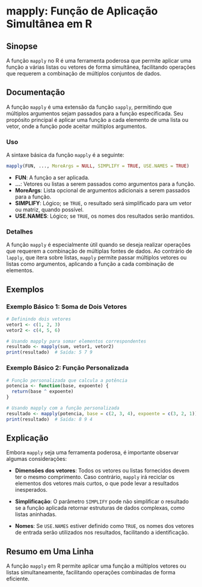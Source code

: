 <!--
Meta Description: # mapply: Função de Aplicação Simultânea em R ## Sinopse A função `mapply` no R é uma ferramenta poderosa que permite aplicar uma função a várias list...
Meta Keywords: função, mapply, vetores, uma, que
-->

# mapply: Função de Aplicação Simultânea em R

## Sinopse
A função `mapply` no R é uma ferramenta poderosa que permite aplicar uma função a várias listas ou vetores de forma simultânea, facilitando operações que requerem a combinação de múltiplos conjuntos de dados.

## Documentação
A função `mapply` é uma extensão da função `sapply`, permitindo que múltiplos argumentos sejam passados para a função especificada. Seu propósito principal é aplicar uma função a cada elemento de uma lista ou vetor, onde a função pode aceitar múltiplos argumentos.

### Uso
A sintaxe básica da função `mapply` é a seguinte:

```R
mapply(FUN, ..., MoreArgs = NULL, SIMPLIFY = TRUE, USE.NAMES = TRUE)
```

- **FUN**: A função a ser aplicada.
- **...**: Vetores ou listas a serem passados como argumentos para a função.
- **MoreArgs**: Lista opcional de argumentos adicionais a serem passados para a função.
- **SIMPLIFY**: Lógico; se `TRUE`, o resultado será simplificado para um vetor ou matriz, quando possível.
- **USE.NAMES**: Lógico; se `TRUE`, os nomes dos resultados serão mantidos.

### Detalhes
A função `mapply` é especialmente útil quando se deseja realizar operações que requerem a combinação de múltiplas fontes de dados. Ao contrário de `lapply`, que itera sobre listas, `mapply` permite passar múltiplos vetores ou listas como argumentos, aplicando a função a cada combinação de elementos.

## Exemplos
### Exemplo Básico 1: Soma de Dois Vetores
```R
# Definindo dois vetores
vetor1 <- c(1, 2, 3)
vetor2 <- c(4, 5, 6)

# Usando mapply para somar elementos correspondentes
resultado <- mapply(sum, vetor1, vetor2)
print(resultado)  # Saída: 5 7 9
```

### Exemplo Básico 2: Função Personalizada
```R
# Função personalizada que calcula a potência
potencia <- function(base, expoente) {
  return(base ^ expoente)
}

# Usando mapply com a função personalizada
resultado <- mapply(potencia, base = c(2, 3, 4), expoente = c(3, 2, 1))
print(resultado)  # Saída: 8 9 4
```

## Explicação
Embora `mapply` seja uma ferramenta poderosa, é importante observar algumas considerações:

- **Dimensões dos vetores**: Todos os vetores ou listas fornecidos devem ter o mesmo comprimento. Caso contrário, `mapply` irá reciclar os elementos dos vetores mais curtos, o que pode levar a resultados inesperados.
  
- **Simplificação**: O parâmetro `SIMPLIFY` pode não simplificar o resultado se a função aplicada retornar estruturas de dados complexas, como listas aninhadas.

- **Nomes**: Se `USE.NAMES` estiver definido como `TRUE`, os nomes dos vetores de entrada serão utilizados nos resultados, facilitando a identificação.

## Resumo em Uma Linha
A função `mapply` em R permite aplicar uma função a múltiplos vetores ou listas simultaneamente, facilitando operações combinadas de forma eficiente.